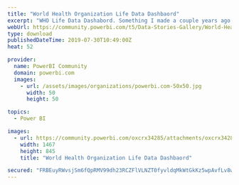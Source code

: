```yaml
---
title: "World Health Organization Life Data Dashbaord"
excerpt: "WHO Life Data Dashabord. Something I made a couple years ago Thought I would share."
webUrl: https://community.powerbi.com/t5/Data-Stories-Gallery/World-Health-Organization-Life-Data-Dashbaord/m-p/753069
type: download
publishedDateTime: 2019-07-30T10:49:00Z
heat: 52

provider:
  name: PowerBI Community
  domain: powerbi.com
  images:
    - url: /assets/images/organizations/powerbi.com-50x50.jpg
      width: 50
      height: 50

topics:
  - Power BI

images:
  - url: https://community.powerbi.com/oxcrx34285/attachments/oxcrx34285/DataStoriesGallery/2807/1/WHoDash.JPG
    width: 1467
    height: 845
    title: "World Health Organization Life Data Dashbaord"

secured: "FRBEuyRWvsjSm6fQpRMV99dh23RCZFlVLNZT0fyvldqMkWtGkKz5wpAvfLv8wzRqJETaHGZMgW0axOpIETV8WnnvAsllXnz94GgGYBdj6qNHLKaJ9Ah0D4vbmpd3tUCD9m96AtkIiRqUIsFAqktjs/Z4WPzxrkUHXsYXL2wPMwsbEMGt6LcDPTr80lHAEfCD1dXzvZC8QwoAq82S5+Z7QSrTaA6ld09bCJlkE2CfeHFYZBF1wTeVy6g2SR5Rgckw+AlcndnNsxrVeKENBOzJUmevarK+FtURLRer1pOLxGhwWhPeGxP4+IyqEVLMTSXCI+rQtKRtNiutx5CHLh18uOJcbp30pU7FIzHll4rs43CUXSgk0+eTFQI5h1bfr/wv;iPbGeHDsQ4NfeDq1B2sw2w=="
---
```


